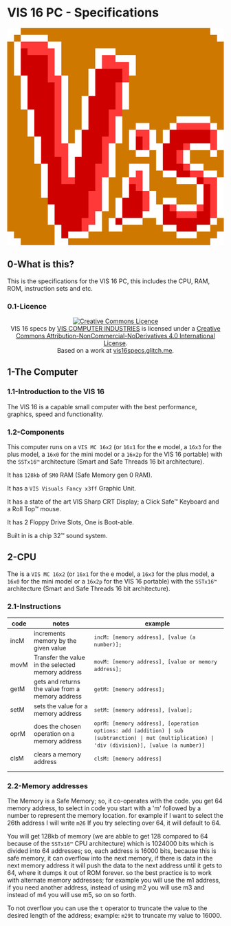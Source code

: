 # VIS 16 PC - Specifications
<span style="display: block;text-align: center">
<img src="media/vis-logo.png">
</span>

## 0-What is this?
This is the specifications for the VIS 16 PC, this includes the CPU, RAM, ROM, instruction sets and etc.
### 0.1-Licence
<span style="display: block;text-align: center">
<a rel="license" href="http://creativecommons.org/licenses/by-nc-nd/4.0/"><img alt="Creative Commons Licence" style="border-width:0" src="https://i.creativecommons.org/l/by-nc-nd/4.0/88x31.png" /></a><br /><span xmlns:dct="http://purl.org/dc/terms/" href="http://purl.org/dc/dcmitype/Text" property="dct:title" rel="dct:type">VIS 16 specs</span> by <a xmlns:cc="http://creativecommons.org/ns#" href="https://github.com/vis-PC/" property="cc:attributionName" rel="cc:attributionURL">VIS COMPUTER INDUSTRIES</a> is licensed under a <a rel="license" href="http://creativecommons.org/licenses/by-nc-nd/4.0/">Creative Commons Attribution-NonCommercial-NoDerivatives 4.0 International License</a>.<br />Based on a work at <a xmlns:dct="http://purl.org/dc/terms/" href="https://vis16specs.glitch.me" rel="dct:source">vis16specs.glitch.me</a>.
</span>

## 1-The Computer
### 1.1-Introduction to the VIS 16
The VIS 16 is a capable small computer with the best performance, graphics, speed and functionality.
### 1.2-Components
This computer runs on a ```VIS MC 16x2``` (or ```16x1``` for the e model, a ```16x3``` for the plus model, a ```16x0``` for the mini model or a ```16x2p``` for the VIS 16 portable) with the ```SSTx16™``` architecture (Smart and Safe Threads 16 bit architecture).

It has ```128kb``` of ```SM0``` RAM (Safe Memory gen 0 RAM).

It has a ```VIS Visuals Fancy x3ff``` Graphic Unit.

It has a state of the art VIS Sharp CRT Display; a Click Safe™ Keyboard and a Roll Top™ mouse.

It has 2 Floppy Drive Slots, One is Boot-able.

Built in is a chip 32™ sound system.

## 2-CPU
The is a ```VIS MC 16x2``` (or ```16x1``` for the e model, a ```16x3``` for the plus model, a ```16x0``` for the mini model or a ```16x2p``` for the VIS 16 portable) with the ```SSTx16™``` architecture (Smart and Safe Threads 16 bit architecture).

### 2.1-Instructions

| code 	| notes                                             	| example                                                                                                                                            	|
|------	|---------------------------------------------------	|----------------------------------------------------------------------------------------------------------------------------------------------------	|
| incM 	| increments memory by the given value              	| `incM: [memory address], [value (a number)];`                                                                                                      	|
| movM 	| Transfer the value in the selected memory address 	| `movM: [memory address], [value or memory address];`                                                                                               	|
| getM 	| gets and returns the value from a memory address  	| `getM: [memory address];`                                                                                                                          	|
| setM 	| sets the value for a memory address               	| `setM: [memory address], [value];`                                                                                                                 	|
| oprM 	| does the chosen operation on a memory address     	| `oprM: [memory address], [operation options: add (addition) \| sub (subtranction) \| mut (multiplication) \| 'div (division)], [value (a number)]` 	|
| clsM 	| clears a memory address                           	| `clsM: [memory address]`                                                                                                                           	|
|      	|                                                   	|                                                                                                                                                    	|
|      	|                                                   	|                                                                                                                                                    	|


### 2.2-Memory addresses
The Memory is a Safe Memory; so, it co-operates with the code.
you get 64 memory address, to select in code you start with a 'm' followed by a number to represent the memory location.
for example if I want to select the 26th address I will write ```m26```
If you try selecting over 64, it will default to 64.

You will get 128kb of memory (we are abble to get 128 compared to 64 because of the ```SSTx16™``` CPU architecture) which is 1024000 bits which is divided into 64 addresses; so, each address is 16000 bits, because this is safe memory, it can overflow into the next memory, if there is data in the next memory address it will push the data to the next address until it gets to 64, where it dumps it out of ROM forever. so the best practice is to work with alternate memory addresses; for example you will use the m1 address, if you need another address, instead of using m2 you will use m3 and instead of m4 you will use m5, so on so forth.

To not overflow you can use the ```t``` operator to truncate the value to the desired length of the address; example: ```m29t``` to truncate my value to 16000.